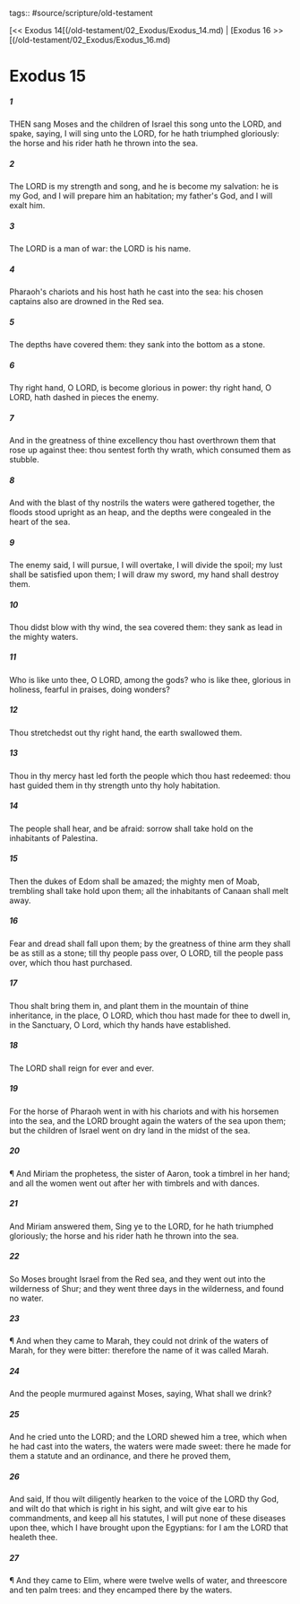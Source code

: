 tags:: #source/scripture/old-testament

[<< Exodus 14[(/old-testament/02_Exodus/Exodus_14.md) | [Exodus 16 >>[(/old-testament/02_Exodus/Exodus_16.md)

# Exodus 15

##### 1

THEN sang Moses and the children of Israel this song unto the LORD, and spake, saying, I will sing unto the LORD, for he hath triumphed gloriously: the horse and his rider hath he thrown into the sea.

##### 2

The LORD is my strength and song, and he is become my salvation: he is my God, and I will prepare him an habitation; my father's God, and I will exalt him.

##### 3

The LORD is a man of war: the LORD is his name.

##### 4

Pharaoh's chariots and his host hath he cast into the sea: his chosen captains also are drowned in the Red sea.

##### 5

The depths have covered them: they sank into the bottom as a stone.

##### 6

Thy right hand, O LORD, is become glorious in power: thy right hand, O LORD, hath dashed in pieces the enemy.

##### 7

And in the greatness of thine excellency thou hast overthrown them that rose up against thee: thou sentest forth thy wrath, which consumed them as stubble.

##### 8

And with the blast of thy nostrils the waters were gathered together, the floods stood upright as an heap, and the depths were congealed in the heart of the sea.

##### 9

The enemy said, I will pursue, I will overtake, I will divide the spoil; my lust shall be satisfied upon them; I will draw my sword, my hand shall destroy them.

##### 10

Thou didst blow with thy wind, the sea covered them: they sank as lead in the mighty waters.

##### 11

Who is like unto thee, O LORD, among the gods? who is like thee, glorious in holiness, fearful in praises, doing wonders?

##### 12

Thou stretchedst out thy right hand, the earth swallowed them.

##### 13

Thou in thy mercy hast led forth the people which thou hast redeemed: thou hast guided them in thy strength unto thy holy habitation.

##### 14

The people shall hear, and be afraid: sorrow shall take hold on the inhabitants of Palestina.

##### 15

Then the dukes of Edom shall be amazed; the mighty men of Moab, trembling shall take hold upon them; all the inhabitants of Canaan shall melt away.

##### 16

Fear and dread shall fall upon them; by the greatness of thine arm they shall be as still as a stone; till thy people pass over, O LORD, till the people pass over, which thou hast purchased.

##### 17

Thou shalt bring them in, and plant them in the mountain of thine inheritance, in the place, O LORD, which thou hast made for thee to dwell in, in the Sanctuary, O Lord, which thy hands have established.

##### 18

The LORD shall reign for ever and ever.

##### 19

For the horse of Pharaoh went in with his chariots and with his horsemen into the sea, and the LORD brought again the waters of the sea upon them; but the children of Israel went on dry land in the midst of the sea.

##### 20

¶ And Miriam the prophetess, the sister of Aaron, took a timbrel in her hand; and all the women went out after her with timbrels and with dances.

##### 21

And Miriam answered them, Sing ye to the LORD, for he hath triumphed gloriously; the horse and his rider hath he thrown into the sea.

##### 22

So Moses brought Israel from the Red sea, and they went out into the wilderness of Shur; and they went three days in the wilderness, and found no water.

##### 23

¶ And when they came to Marah, they could not drink of the waters of Marah, for they were bitter: therefore the name of it was called Marah.

##### 24

And the people murmured against Moses, saying, What shall we drink?

##### 25

And he cried unto the LORD; and the LORD shewed him a tree, which when he had cast into the waters, the waters were made sweet: there he made for them a statute and an ordinance, and there he proved them,

##### 26

And said, If thou wilt diligently hearken to the voice of the LORD thy God, and wilt do that which is right in his sight, and wilt give ear to his commandments, and keep all his statutes, I will put none of these diseases upon thee, which I have brought upon the Egyptians: for I am the LORD that healeth thee.

##### 27

¶ And they came to Elim, where were twelve wells of water, and threescore and ten palm trees: and they encamped there by the waters.
